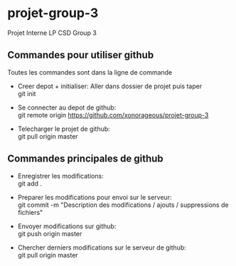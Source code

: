 projet-group-3
==============

Projet Interne LP CSD Group 3


Commandes pour utiliser github
------------------------------

Toutes les commandes sont dans la ligne de commande

- Creer depot + initialiser: Aller dans dossier de projet puis taper   
		git init

- Se connecter au depot de github:      
		git remote origin https://github.com/xonorageous/projet-group-3

- Telecharger le projet de github:     
		git pull origin master


Commandes principales de github
-------------------------------

- Enregistrer les modifications:     
		git add .

- Preparer les modifications pour envoi sur le serveur:     
		git commit -m "Description des modifications / ajouts / suppressions de fichiers"

- Envoyer modifications sur github:      
		git push origin master

- Chercher derniers modifications sur le serveur de github:          
		git pull origin master